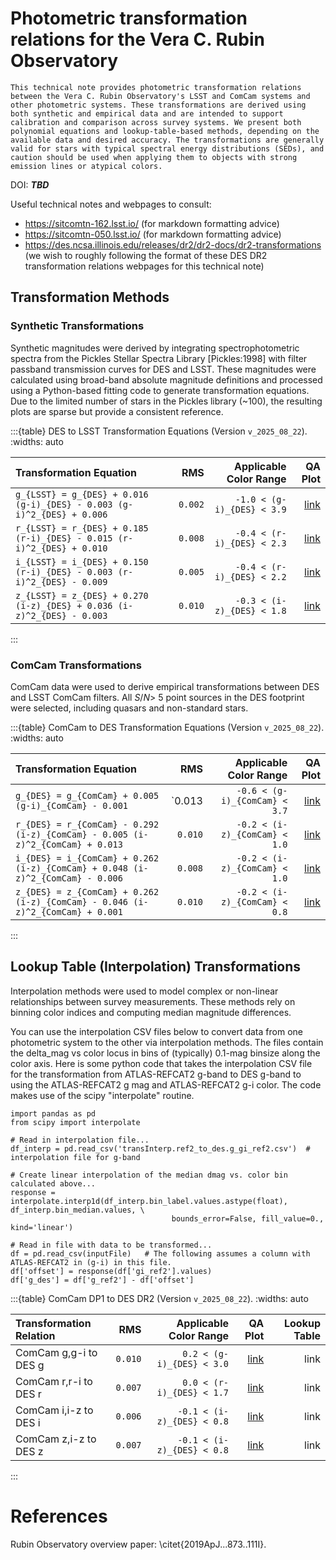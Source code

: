 # Photometric transformation relations for the Vera C. Rubin Observatory

```{abstract}
This technical note provides photometric transformation relations between the Vera C. Rubin Observatory's LSST and ComCam systems and other photometric systems. These transformations are derived using both synthetic and empirical data and are intended to support calibration and comparison across survey systems. We present both polynomial equations and lookup-table-based methods, depending on the available data and desired accuracy. The transformations are generally valid for stars with typical spectral energy distributions (SEDs), and caution should be used when applying them to objects with strong emission lines or atypical colors.
```
DOI: ***TBD***

Useful technical notes and webpages to consult:
* https://sitcomtn-162.lsst.io/ (for markdown formatting advice)
* https://sitcomtn-050.lsst.io/ (for markdown formatting advice)
* https://des.ncsa.illinois.edu/releases/dr2/dr2-docs/dr2-transformations (we wish to roughly following the format of these DES DR2 transformation relations webpages for this technical note)

## Transformation Methods

### Synthetic Transformations

Synthetic magnitudes were derived by integrating spectrophotometric spectra from the Pickles Stellar Spectra Library [Pickles:1998] with filter passband transmission curves for DES and LSST. These magnitudes were calculated using broad-band absolute magnitude definitions and processed using a Python-based fitting code to generate transformation equations. Due to the limited number of stars in the Pickles library (~100), the resulting plots are sparse but provide a consistent reference.


:::{table} DES to LSST Transformation Equations (Version `v_2025_08_22`).
:widths: auto

| Transformation Equation                                                     | RMS      | Applicable Color Range       | QA Plot  |
| :-------------------------------------------------------------------------- | -------: | ---------------------------: | -------: |
| `g_{LSST} = g_{DES} + 0.016 (g-i)_{DES} - 0.003 (g-i)^2_{DES} + 0.006`      | `0.002`  | `-1.0 < (g-i)_{DES} < 3.9`   | [link](_static/plots/qaPlot.des_to_lsst.fit.dmag_g.gi_des.norder2.qa1.png) |
| `r_{LSST} = r_{DES} + 0.185 (r-i)_{DES} - 0.015 (r-i)^2_{DES} + 0.010`      | `0.008`  | `-0.4 < (r-i)_{DES} < 2.3`   | [link](_static/plots/qaPlot.des_to_lsst.fit.dmag_r.ri_des.norder2.qa1.png) |
| `i_{LSST} = i_{DES} + 0.150 (r-i)_{DES} - 0.003 (r-i)^2_{DES} - 0.009`      | `0.005`  | `-0.4 < (r-i)_{DES} < 2.2`   | [link](_static/plots/qaPlot.des_to_lsst.fit.dmag_i.ri_des.norder2.qa1.png) |
| `z_{LSST} = z_{DES} + 0.270 (i-z)_{DES} + 0.036 (i-z)^2_{DES} - 0.003`      | `0.010`  | `-0.3 < (i-z)_{DES} < 1.8`   | [link](_static/plots/qaPlot.des_to_lsst.fit.dmag_z.iz_des.norder2.qa1.png) |
:::


   

### ComCam Transformations

ComCam data were used to derive empirical transformations between DES and LSST ComCam filters. All $S/N >$ 5 point sources in the DES footprint were selected, including quasars and non-standard stars.

:::{table} ComCam to DES Transformation Equations (Version `v_2025_08_22`).
:widths: auto

| Transformation Equation                                                             | RMS      | Applicable Color Range        | QA Plot  |
| :---------------------------------------------------------------------------------- | -------: | ----------------------------: | -------: |
| `g_{DES} = g_{ComCam} + 0.005 (g-i)_{ComCam} - 0.001`                               | `0.013   | `-0.6 < (g-i)_{ComCam} < 3.7` | [link](_static/plots/qaPlot.ComCam_to_des.fit.dmag_g.gi_ComCam.norder1.qa1.png) |
| `r_{DES} = r_{ComCam} - 0.292 (i-z)_{ComCam} - 0.005 (i-z)^2_{ComCam} + 0.013`      | `0.010`  | `-0.2 < (i-z)_{ComCam} < 1.0` | [link](_static/plots/qaPlot.ComCam_to_des.fit.dmag_r.iz_ComCam.norder2.qa1.png) |
| `i_{DES} = i_{ComCam} + 0.262 (i-z)_{ComCam} + 0.048 (i-z)^2_{ComCam} - 0.006`      | `0.008`  | `-0.2 < (i-z)_{ComCam} < 1.0` | [link](_static/plots/qaPlot.ComCam_to_des.fit.dmag_i.iz_ComCam.norder2.qa1.png) |
| `z_{DES} = z_{ComCam} + 0.262 (i-z)_{ComCam} - 0.046 (i-z)^2_{ComCam} + 0.001`      | `0.010`  | `-0.2 < (i-z)_{ComCam} < 0.8` | [link](_static/plots/qaPlot.ComCam_to_des.fit.dmag_z.iz_ComCam.norder2.qa1.png) |
:::



   

## Lookup Table (Interpolation) Transformations

Interpolation methods were used to model complex or non-linear relationships between survey measurements. These methods rely on binning color indices and computing median magnitude differences.

You can use the interpolation CSV files below to convert data from one photometric system to the other via interpolation methods. The files contain the delta_mag vs color locus in bins of (typically) 0.1-mag binsize along the color axis. Here is some python code that takes the interpolation CSV file for the transformation from ATLAS-REFCAT2 g-band to DES g-band to using the ATLAS-REFCAT2 g mag and ATLAS-REFCAT2 g-i color. The code makes use of the scipy "interpolate" routine.

```
import pandas as pd
from scipy import interpolate

# Read in interpolation file...
df_interp = pd.read_csv('transInterp.ref2_to_des.g_gi_ref2.csv')  # interpolation file for g-band

# Create linear interpolation of the median dmag vs. color bin calculated above...
response = interpolate.interp1d(df_interp.bin_label.values.astype(float), df_interp.bin_median.values, \
                                    bounds_error=False, fill_value=0., kind='linear')

# Read in file with data to be transformed...
df = pd.read_csv(inputFile)   # The following assumes a column with ATLAS-REFCAT2 in (g-i) in this file.
df['offset'] = response(df['gi_ref2'].values)
df['g_des'] = df['g_ref2'] - df['offset']
```

:::{table} ComCam DP1 to DES DR2 (Version `v_2025_08_22`).
:widths: auto

| Transformation Relation    | RMS      | Applicable Color Range      | QA Plot  | Lookup Table  |
| :--------------------------| -------: | --------------------------: | -------: | ------------: |
| ComCam g,g-i to DES g      | `0.010`  | `0.2 < (g-i)_{DES} < 3.0`   | [link](_static/plots/qaPlot_transInterp.ComCam_to_des.g_gi_ComCam.png)     | link          |
| ComCam r,r-i to DES r      | `0.007`  | `0.0 < (r-i)_{DES} < 1.7`   | [link](_static/plots/qaPlot_transInterp.ComCam_to_des.r_ri_ComCam.png)     | link          |
| ComCam i,i-z to DES i      | `0.006`  | `-0.1 < (i-z)_{DES} < 0.8`  | [link](_static/plots/qaPlot_transInterp.ComCam_to_des.i_iz_ComCam.png)     | link          |
| ComCam z,i-z to DES z      | `0.007`  | `-0.1 < (i-z)_{DES} < 0.8`  | [link](_static/plots/qaPlot_transInterp.ComCam_to_des.z_iz_ComCam.png)     | link          |
:::





# References

Rubin Observatory overview paper: \citet{2019ApJ...873..111I}.




